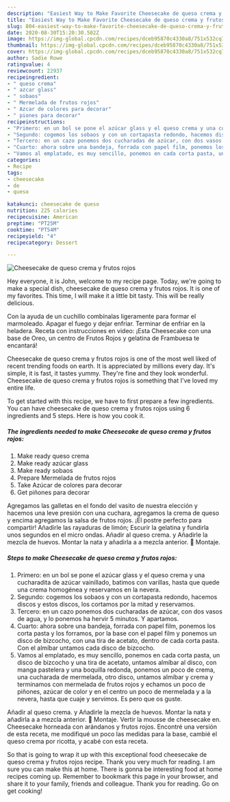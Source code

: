 ```yaml
---
description: "Easiest Way to Make Favorite Cheesecake de queso crema y frutos rojos"
title: "Easiest Way to Make Favorite Cheesecake de queso crema y frutos rojos"
slug: 804-easiest-way-to-make-favorite-cheesecake-de-queso-crema-y-frutos-rojos
date: 2020-08-30T15:20:30.502Z
image: https://img-global.cpcdn.com/recipes/dceb95870c4330a8/751x532cq70/cheesecake-de-queso-crema-y-frutos-rojos-foto-principal.jpg
thumbnail: https://img-global.cpcdn.com/recipes/dceb95870c4330a8/751x532cq70/cheesecake-de-queso-crema-y-frutos-rojos-foto-principal.jpg
cover: https://img-global.cpcdn.com/recipes/dceb95870c4330a8/751x532cq70/cheesecake-de-queso-crema-y-frutos-rojos-foto-principal.jpg
author: Sadie Rowe
ratingvalue: 4
reviewcount: 22937
recipeingredient:
- " queso crema"
- " azcar glass"
- " sobaos"
- " Mermelada de frutos rojos"
- " Azcar de colores para decorar"
- " piones para decorar"
recipeinstructions:
- "Primero: en un bol se pone el azúcar glass y el queso crema y una cucharadita de azúcar vainillado, batimos con varillas, hasta que quede una crema homogénea y reservamos en la nevera."
- "Segundo: cogemos los sobaos y con un cortapasta redondo, hacemos discos y estos discos, los cortamos por la mitad y reservamos."
- "Tercero: en un cazo ponemos dos cucharadas de azúcar, con dos vasos de agua, y lo ponemos ha hervir 5 minutos. Y apartamos."
- "Cuarto: ahora sobre una bandeja, forrada con papel film, ponemos los corta pasta y los forramos, por la base con el papel film y ponemos un disco de bizcocho, con una tira de acetato, dentro de cada corta pasta. Con el almíbar untamos cada disco de bizcocho."
- "Vamos al emplatado, es muy sencillo, ponemos en cada corta pasta, un disco de bizcocho y una tira de acetato, untamos almíbar al disco, con manga pastelera y una boquilla redonda, ponemos un poco de crema, una cucharada de mermelada, otro disco, untamos almíbar y crema y terminamos con mermelada de frutos rojos y echamos un poco de piñones, azúcar de color y en el centro un poco de mermelada y a la nevera, hasta que cuaje y servimos. Es pero que os guste."
categories:
- Recipe
tags:
- cheesecake
- de
- queso

katakunci: cheesecake de queso 
nutrition: 225 calories
recipecuisine: American
preptime: "PT25M"
cooktime: "PT54M"
recipeyield: "4"
recipecategory: Dessert

---
```



![Cheesecake de queso crema y frutos rojos](https://img-global.cpcdn.com/recipes/dceb95870c4330a8/751x532cq70/cheesecake-de-queso-crema-y-frutos-rojos-foto-principal.jpg)

Hey everyone, it is John, welcome to my recipe page. Today, we're going to make a special dish, cheesecake de queso crema y frutos rojos. It is one of my favorites. This time, I will make it a little bit tasty. This will be really delicious.

Con la ayuda de un cuchillo combínalas ligeramente para formar el marmoleado. Apagar el fuego y dejar enfriar. Terminar de enfriar en la heladera. Receta con instrucciones en video: ¡Esta Cheesecake con una base de Oreo, un centro de Frutos Rojos y gelatina de Frambuesa te encantará!

Cheesecake de queso crema y frutos rojos is one of the most well liked of recent trending foods on earth. It is appreciated by millions every day. It's simple, it is fast, it tastes yummy. They're fine and they look wonderful. Cheesecake de queso crema y frutos rojos is something that I've loved my entire life.


To get started with this recipe, we have to first prepare a few ingredients. You can have cheesecake de queso crema y frutos rojos using 6 ingredients and 5 steps. Here is how you cook it.

<!--inarticleads1-->

##### The ingredients needed to make Cheesecake de queso crema y frutos rojos:

1. Make ready  queso crema
1. Make ready  azúcar glass
1. Make ready  sobaos
1. Prepare  Mermelada de frutos rojos
1. Take  Azúcar de colores para decorar
1. Get  piñones para decorar


Agregamos las galletas en el fondo del vasito de nuestra elección y hacemos una leve presión con una cuchara, agregamos la crema de queso y encima agregamos la salsa de frutos rojos. ¡El postre perfecto para compartir! Añadirle las rayaduras de limón; Escurir la gelatina y fundirla unos segundos en el micro ondas. Añadir al queso crema. y Añadirle la mezcla de huevos. Montar la nata y añadirla a a mezcla anterior. 🍳 Montaje. 

<!--inarticleads2-->

##### Steps to make Cheesecake de queso crema y frutos rojos:

1. Primero: en un bol se pone el azúcar glass y el queso crema y una cucharadita de azúcar vainillado, batimos con varillas, hasta que quede una crema homogénea y reservamos en la nevera.
1. Segundo: cogemos los sobaos y con un cortapasta redondo, hacemos discos y estos discos, los cortamos por la mitad y reservamos.
1. Tercero: en un cazo ponemos dos cucharadas de azúcar, con dos vasos de agua, y lo ponemos ha hervir 5 minutos. Y apartamos.
1. Cuarto: ahora sobre una bandeja, forrada con papel film, ponemos los corta pasta y los forramos, por la base con el papel film y ponemos un disco de bizcocho, con una tira de acetato, dentro de cada corta pasta. Con el almíbar untamos cada disco de bizcocho.
1. Vamos al emplatado, es muy sencillo, ponemos en cada corta pasta, un disco de bizcocho y una tira de acetato, untamos almíbar al disco, con manga pastelera y una boquilla redonda, ponemos un poco de crema, una cucharada de mermelada, otro disco, untamos almíbar y crema y terminamos con mermelada de frutos rojos y echamos un poco de piñones, azúcar de color y en el centro un poco de mermelada y a la nevera, hasta que cuaje y servimos. Es pero que os guste.


Añadir al queso crema. y Añadirle la mezcla de huevos. Montar la nata y añadirla a a mezcla anterior. 🍳 Montaje. Vertir la mousse de cheesecake en. Cheesecake horneada con arándanos y frutos rojos. Encontré una versión de esta receta, me modifiqué un poco las medidas para la base, cambié el queso crema por ricotta, y acabé con esta receta. 

So that is going to wrap it up with this exceptional food cheesecake de queso crema y frutos rojos recipe. Thank you very much for reading. I am sure you can make this at home. There is gonna be interesting food at home recipes coming up. Remember to bookmark this page in your browser, and share it to your family, friends and colleague. Thank you for reading. Go on get cooking!
